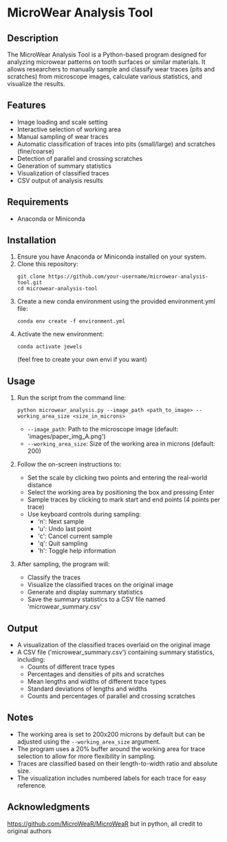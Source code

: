 # MicroWear Analysis Tool

## Description
The MicroWear Analysis Tool is a Python-based program designed for analyzing microwear patterns on tooth surfaces or similar materials. It allows researchers to manually sample and classify wear traces (pits and scratches) from microscope images, calculate various statistics, and visualize the results.

## Features
- Image loading and scale setting
- Interactive selection of working area
- Manual sampling of wear traces
- Automatic classification of traces into pits (small/large) and scratches (fine/coarse)
- Detection of parallel and crossing scratches
- Generation of summary statistics
- Visualization of classified traces
- CSV output of analysis results

## Requirements
- Anaconda or Miniconda

## Installation
1. Ensure you have Anaconda or Miniconda installed on your system.
2. Clone this repository:
   ```
   git clone https://github.com/your-username/microwear-analysis-tool.git
   cd microwear-analysis-tool
   ```
3. Create a new conda environment using the provided environment.yml file:
   ```
   conda env create -f environment.yml
   ```
4. Activate the new environment:
   ```
   conda activate jewels
   ```
   (feel free to create your own envi if you want)

## Usage
1. Run the script from the command line:
   ```
   python microwear_analysis.py --image_path <path_to_image> --working_area_size <size_in_microns>
   ```
   - `--image_path`: Path to the microscope image (default: 'images/paper_img_A.png')
   - `--working_area_size`: Size of the working area in microns (default: 200)

2. Follow the on-screen instructions to:
   - Set the scale by clicking two points and entering the real-world distance
   - Select the working area by positioning the box and pressing Enter
   - Sample traces by clicking to mark start and end points (4 points per trace)
   - Use keyboard controls during sampling:
     - 'n': Next sample
     - 'u': Undo last point
     - 'c': Cancel current sample
     - 'q': Quit sampling
     - 'h': Toggle help information

3. After sampling, the program will:
   - Classify the traces
   - Visualize the classified traces on the original image
   - Generate and display summary statistics
   - Save the summary statistics to a CSV file named 'microwear_summary.csv'

## Output
- A visualization of the classified traces overlaid on the original image
- A CSV file ('microwear_summary.csv') containing summary statistics, including:
  - Counts of different trace types
  - Percentages and densities of pits and scratches
  - Mean lengths and widths of different trace types
  - Standard deviations of lengths and widths
  - Counts and percentages of parallel and crossing scratches

## Notes
- The working area is set to 200x200 microns by default but can be adjusted using the `--working_area_size` argument.
- The program uses a 20% buffer around the working area for trace selection to allow for more flexibility in sampling.
- Traces are classified based on their length-to-width ratio and absolute size.
- The visualization includes numbered labels for each trace for easy reference.

## Acknowledgments
https://github.com/MicroWeaR/MicroWeaR but in python, all credit to original authors
